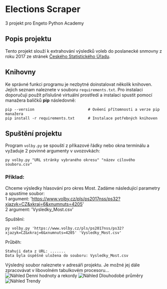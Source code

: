 # Elections Scraper
3 projekt pro Engeto Python Academy

## Popis projektu
Tento projekt slouží k extrahování výsledků voleb do poslanecké snmovny z roku 2017 ze stránek [Českého Statistického Úřadu](https://www.volby.cz/pls/ps2017nss/ps3?xjazyk=CZ#4).

## Knihovny
Ke správné funkci programu je nezbytné doinstalovat několik knihoven. Jejich seznam naleznete v souboru `requirements.txt`. Pro instalaci doporučuji použít příslušné virtuální prostředí a instalaci spustit pomocí manažera balíčků **pip** následovně:

```
pip --version                        # Ověení přítomnosti a verze pip manažera
pip install -r requirements.txt      # Instalace potřebných knihoven
```

## Spuštění projektu
Program `volby.py` se spouští z příkazové řádky nebo okna terminálu a vyžaduje 2 povinné argumenty v uvozovkách:
```
py volby.py "URL stránky vybraného okresu" "název cílového souboru.csv"
```
### Příklad:
Chceme výsledky hlasování pro okres Most. Zadáme následující parametry a spustíme soubor:  
1 argument: 'https://www.volby.cz/pls/ps2017nss/ps32?xjazyk=CZ&xkraj=6&xnumnuts=4205'  
2 argument: 'Vysledky_Most.csv'  

Spuštění:  
```
py volby.py 'https://www.volby.cz/pls/ps2017nss/ps32?xjazyk=CZ&xkraj=6&xnumnuts=4205' 'Vysledky_Most.csv'
```
Průběh:  
```
Stahuji data z URL: .......  
Data byla úspěšně uložena do souboru: Vysledky_Most.csv
```
Výsledný soubor naleznete v adresáři projektu. Je možné jej dále zpracovávat v libovolném tabulkovém procesoru...  
![Náhled Denní hodnoty a rekordy](Denní.jpg)
![Náhled Dlouhodobé průměry](Pr§měry.jpg)
![Náhled Trendy](Trendy.jpg)


